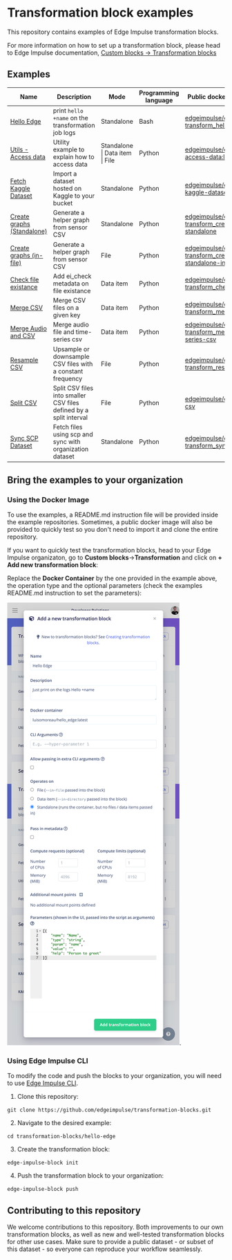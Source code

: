 # Transformation block examples

This repository contains examples of Edge Impulse transformation blocks.

For more information on how to set up a transformation block, please head to Edge Impulse documentation, [Custom blocks -> Transformation blocks](https://docs.edgeimpulse.com/docs/edge-impulse-studio/organizations/custom-blocks/transformation-blocks)

## Examples

<table>
  <thead>
    <tr>
      <th>Name</th>
      <th>Description</th>
      <th>Mode</th>
      <th>Programming language</th>
      <th>Public docker image (optional)</th>
    </tr>
  </thead>
  <tbody>
    <tr>
      <td><a href="/hello-edge/">Hello Edge</a></td>
      <td>print <code>hello +name</code> on the transformation job logs</td>
      <td>Standalone</td>
      <td>Bash</td>
      <td><a href="https://hub.docker.com/r/edgeimpulse/ei-transform_hello-edge" target="_blank">edgeimpulse/ei-transform_hello-edge:latest</a></td>
    </tr>
     <tr>
      <td><a href="/utils-access-data/">Utils - Access data</a></td>
      <td>Utility example to explain how to access data</td>
      <td>Standalone | Data item | File</td>
      <td>Python</td>
      <td><a href="https://hub.docker.com/r/edgeimpulse/ei-transform_utils-access-data" target="_blank">edgeimpulse/ei-transform_utils-access-data:latest</a></td>
    </tr>
    <tr>
      <td><a href="/fetch-kaggle-dataset/">Fetch Kaggle Dataset</a></td>
      <td>Import a dataset hosted on Kaggle to your bucket</td>
      <td>Standalone</td>
      <td>Python</td>
      <td><a href="https://hub.docker.com/r/edgeimpulse/ei_transform_fetch-kaggle-dataset" target="_blank">edgeimpulse/ei_transform_fetch-kaggle-dataset:latest</a></td>
    </tr>
    <tr>
      <td><a href="/create-graphs-standalone/">Create graphs (Standalone)</a></td>
      <td>Generate a helper graph from sensor CSV</td>
      <td>Standalone</td>
      <td>Python</td>
      <td><a href="https://hub.docker.com/r/edgeimpulse/ei-transform_create-graphs-standalone" target="_blank">edgeimpulse/ei-transform_create-graphs-standalone</td>
    </tr>
    <tr>
      <td><a href="/create-graphs-in-file/">Create graphs (in-file)</a></td>
      <td>Generate a helper graph from sensor CSV</td>
      <td>File</td>
      <td>Python</td>
      <td><a href="https://hub.docker.com/r/edgeimpulse/ei-transform_create-graphs-in-file" target="_blank">edgeimpulse/ei-transform_create-graphs-standalone-in-file</td>
    </tr>
    <tr>
      <td><a href="/check-files-exist/">Check file existance</a></td>
      <td>Add ei_check metadata on file existance</td>
      <td>Data item</td>
      <td>Python</td>
      <td><a href="https://hub.docker.com/r/edgeimpulse/ei-transform_check-files-exist" target="_blank">edgeimpulse/ei-transform_check-files-exist</td>
    </tr>
    <tr>
      <td><a href="/merge-csv/">Merge CSV</a></td>
      <td>Merge CSV files on a given key</td>
      <td>Data item</td>
      <td>Python</td>
      <td><a href="https://hub.docker.com/r/edgeimpulse/ei-transform_merge-csv" target="_blank">edgeimpulse/ei-transform_merge-csv</td>
    </tr>
    <tr>
      <td><a href="/merge-audio-time-series-csv/">Merge Audio and CSV</a></td>
      <td>Merge audio file and time-series csv</td>
      <td>Data item</td>
      <td>Python</td>
      <td><a href="https://hub.docker.com/r/edgeimpulse/ei-transform_merge-audio-time-series-csv" target="_blank">edgeimpulse/ei-transform_merge-audio-time-series-csv</td>
    </tr>
    <tr>
      <td><a href="/resample-csv/">Resample CSV</a></td>
      <td>Upsample or downsample CSV files with a constant frequency</td>
      <td>File</td>
      <td>Python</td>
      <td><a href="https://hub.docker.com/r/edgeimpulse/ei-transform_resample-csv" target="_blank">edgeimpulse/ei-transform_resample-csv</td>
    </tr>
    <tr>
      <td><a href="/split-csv/">Split CSV</a></td>
      <td>Split CSV files into smaller CSV files defined by a split interval</td>
      <td>File</td>
      <td>Python</td>
      <td><a href="https://hub.docker.com/r/edgeimpulse/ei-transform_split-csv" target="_blank">edgeimpulse/ei-transform_split-csv</td>
    </tr>
    <tr>
      <td><a href="/sync-scp-dataset/">Sync SCP Dataset</a></td>
      <td>Fetch files using scp and sync with organization dataset</td>
      <td>Standalone</td>
      <td>Python</td>
      <td><a href="https://hub.docker.com/r/edgeimpulse/ei-transform_sync-scp-dataset" target="_blank">edgeimpulse/ei-transform_sync-scp-dataset</td>
    </tr>
  </tbody>
</table>

## Bring the examples to your organization

### Using the Docker Image

To use the examples, a README.md instruction file will be provided inside the example repositories. Sometimes, a public docker image will also be provided to quickly test so you don't need to import it and clone the entire repository.

If you want to quickly test the transformation blocks, head to your Edge Impulse organizaton, go to **Custom blocks**->**Transformation** and click on **+ Add new transformation block**:

Replace the **Docker Container** by the one provided in the example above, the operation type and the optional parameters (check the examples README.md instruction to set the parameters):

![Add new transformation](assets/studio-create-transformation-hello-edge.png).

### Using Edge Impulse CLI

To modify the code and push the blocks to your organization, you will need to use [Edge Impulse CLI](https://docs.edgeimpulse.com/docs/tools/edge-impulse-cli).

1. Clone this repository:

```
git clone https://github.com/edgeimpulse/transformation-blocks.git
```

2. Navigate to the desired example:

```
cd transformation-blocks/hello-edge
```

3. Create the transformation block:

```
edge-impulse-block init
```

4. Push the transformation block to your organization:

```
edge-impulse-block push
```

## Contributing to this repository

We welcome contributions to this repository. Both improvements to our own transformation blocks, as well as new and well-tested transformation blocks for other use cases. Make sure to provide a public dataset - or subset of this dataset - so everyone can reproduce your workflow seamlessly.
